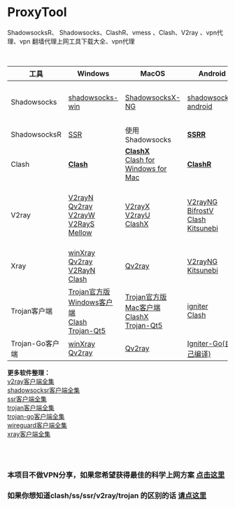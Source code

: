 # ProxyTool           
ShadowsocksR、 Shadowsocks、ClashR、vmess 、Clash、V2ray 、vpn代理、vpn 翻墙代理上网工具下载大全、vpn代理  



<br/>

| 工具         | Windows                 | MacOS          | Android           | IOS                       | 备注                                                         |
| ------------ | ------------------------------------------------------------ | ------------------------------------------------------------ | ------------------------------------------------------------ | ------------------------------------------------------------ | :----------------------------------------------------------- |
| Shadowsocks  | [shadowsocks-win](https://github.com/shadowsocks/shadowsocks-windows/releases) | [ShadowsocksX-NG](https://github.com/shadowsocks/ShadowsocksX-NG/releases/)  |  [shadowsocks-android](https://github.com/shadowsocks/shadowsocks-android/releases)  |**[Shadowrocket](https://github.com/githubvpn007/v2rayNvpn/releases/tag/Shadowrocket_2.1.12)** <br/> [QuantumultX](https://apps.apple.com/us/app/id1443988620) |Shadowrocket_2.1.12可以本地安装 <br/> IOS工具下载需要用美区的AppleID                               |
| ShadowsocksR | [SSR](https://github.com/shadowsocksrr/shadowsocksr-csharp/releases)   |            使用 Shadowsocks                      | **[SSRR](https://github.com/shadowsocksrr/shadowsocksr-android/releases)** |                    使用 Shadowsocks                                 |                                                              |
| Clash       |  **[Clash](https://github.com/Fndroid/clash_for_windows_pkg/releases)**    |  **[ClashX](https://github.com/yichengchen/clashX/releases)** <br/>[Clash for Windows for Mac](https://github.com/Fndroid/clash_for_windows_pkg/releases)  |    **[ClashR](https://github.com/BROBIRD/ClashForAndroid/releases)**    |                                                              |                                  |
| V2ray        | [V2rayN](https://github.com/2dust/v2rayN/releases)  <br/> [Qv2ray](https://github.com/Qv2ray/Qv2ray/releases)   <br/>  [V2rayW](https://github.com/Cenmrev/V2RayW/releases) <br/>  [V2RayS](https://github.com/Shinlor/V2RayS/releases)  <br/> [Mellow](https://github.com/mellow-io/mellow/releases) |  [V2rayX](https://github.com/Cenmrev/V2RayX/releases)  <br/> [V2rayU](https://github.com/yanue/V2rayU/releases)   <br/>  [ClashX](https://github.com/yichengchen/clashX/releases)  | [V2rayNG](https://github.com/2dust/v2rayNG/releases) <br/>  [BifrostV](https://github.com/githubvpn007/v2rayNvpn/releases/tag/android-BifrostV0.6.8) <br/>  [Clash](https://github.com/Kr328/ClashForAndroid/releases) <br/>  [Kitsunebi](https://github.com/eycorsican/kitsunebi-android/releases)| [kitsunebi](https://apps.apple.com/us/app/kitsunebi-proxy-utility/id1446584073) <br/> [Shadowrocket](https://github.com/githubvpn007/v2rayNvpn/releases/tag/Shadowrocket_2.1.12)   <br/> pepi  <br/> i2Ray <br/> Quantumult <br/> QuantumultX <br/> Surge 4 |    IOS 工具大多需要美区账号下载
| Xray        | [winXray](https://github.com/TheMRLL/winxray/releases)  <br/> [Qv2ray](https://github.com/Qv2ray/Qv2ray/releases)   <br/>  [V2RayN](https://github.com/2dust/v2rayN/releases) <br/>  [Clash](https://github.com/Fndroid/clash_for_windows_pkg/releases) |  [Qv2ray](https://github.com/Qv2ray/Qv2ray/releases/tag/v2.7.0) |   [V2rayNG](https://github.com/2dust/v2rayNG/releases) <br/>    [Kitsunebi](https://github.com/eycorsican/kitsunebi-android/releases)   |[Shadowrocket](https://github.com/githubvpn007/v2rayNvpn/releases/tag/Shadowrocket_2.1.12) |    Shadowrocket 使用爱思助手安装
| Trojan客户端       | [Trojan官方版Windows客户端](https://github.com/trojan-gfw/trojan/releases)  <br/> [Clash](https://github.com/Fndroid/clash_for_windows_pkg/releases)  <br/>  [Trojan-Qt5](https://github.com/McDull-GitHub/trojan-qt5/releases)  |  [Trojan官方版Mac客户端](https://github.com/trojan-gfw/trojan/releases) <br/> [ClashX](https://github.com/yichengchen/clashX/releases) <br/>  [Trojan-Qt5](https://github.com/McDull-GitHub/trojan-qt5/releases) |    [igniter](https://github.com/trojan-gfw/igniter/releases)  <br/>   [Clash](https://github.com/BROBIRD/ClashForAndroid/releases)  |  [Shadowrocket](https://github.com/githubvpn007/v2rayNvpn/releases/tag/Shadowrocket_2.1.12)  <br/> QuantumultX   |  QuantumultX 需要美区账号下载 |
|   Trojan-Go客户端   |   [winXray](https://github.com/TheMRLL/winxray/releases)   <br/>  [Qv2ray](https://github.com/Qv2ray/Qv2ray/releases)     |   [Qv2ray](https://github.com/Qv2ray/Qv2ray/releases)         |        [Igniter-Go(自己编译)](https://codeload.github.com/p4gefau1t/trojan-go-android/zip/v0.1.0-pre-alpha20)         | [Shadowrocket](https://github.com/githubvpn007/v2rayNvpn/releases/tag/Shadowrocket_2.1.12)


**更多软件整理：**  
[v2ray客户端全集](https://xiaoheicn.top/v2ray客户端全集/)  
[shadowsocksr客户端全集](https://xiaoheicn.top/shadowsocks-ss客户端全集/)  
[ssr客户端全集](https://xiaoheicn.top/shadowsocksr-ssr客户端全集/)  
[trojan客户端全集](https://xiaoheicn.top/trojan客户端下载/)  
[trojan-go客户端全集](https://xiaoheicn.top/trojan-go客户端下载/)  
[wireguard客户端全集](https://xiaoheicn.top/wireguard客户端/)  
[xray客户端全集](https://xiaoheicn.top/xray客户端全集/)  






<br/>
<br/>


### 本项目不做VPN分享，如果您希望获得最佳的科学上网方案 [点击这里](https://github.com/githubvpn007/v2rayNvpn)  



### 如果你想知道clash/ss/ssr/v2ray/trojan 的区别的话 [请点这里](https://github.com/githubvpn007/proxy)
